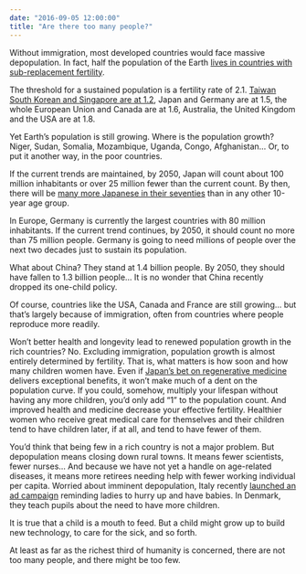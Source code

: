 ```yaml
---
date: "2016-09-05 12:00:00"
title: "Are there too many people?"
---
```




Without immigration, most developed countries would face massive depopulation. In fact, half the population of the Earth [lives in countries with sub-replacement fertility](https://en.wikipedia.org/wiki/Sub-replacement_fertility).

The threshold for a sustained population is a fertility rate of 2.1. [Taiwan South Korean and Singapore are at 1.2](https://en.wikipedia.org/wiki/List_of_sovereign_states_and_dependent_territories_by_fertility_rate), Japan and Germany are at 1.5, the whole European Union and Canada are at 1.6, Australia, the United Kingdom and the USA are at 1.8.

Yet Earth&rsquo;s population is still growing. Where is the population growth? Niger, Sudan, Somalia, Mozambique, Uganda, Congo, Afghanistan&hellip; Or, to put it another way, in the poor countries.

If the current trends are maintained, by 2050, Japan will count about 100 million inhabitants or over 25 million fewer than the current count. By then, there will be [many more Japanese in their seventies](https://populationpyramid.net/japan/2050/) than in any other 10-year age group.

In Europe, Germany is currently the largest countries with 80 million inhabitants. If the current trend continues, by 2050, it should count no more than 75 million people. Germany is going to need millions of people over the next two decades just to sustain its population.

What about China? They stand at 1.4 billion people. By 2050, they should have fallen to 1.3 billion people&hellip; It is no wonder that China recently dropped its one-child policy.

Of course, countries like the USA, Canada and France are still growing&hellip; but that&rsquo;s largely because of immigration, often from countries where people reproduce more readily.

Won&rsquo;t better health and longevity lead to renewed population growth in the rich countries? No. Excluding immigration, population growth is almost entirely determined by fertility. That is, what matters is how soon and how many children women have. Even if [Japan&rsquo;s bet on regenerative medicine](http://marginalrevolution.com/marginalrevolution/2015/09/japan-liberalizes-regenerative-medicine.html) delivers exceptional benefits, it won&rsquo;t make much of a dent on the population curve. If you could, somehow, multiply your lifespan without having any more children, you&rsquo;d only add &ldquo;1&rdquo; to the population count. And improved health and medicine decrease your effective fertility. Healthier women who receive great medical care for themselves and their children tend to have children later, if at all, and tend to have fewer of them.

You&rsquo;d think that being few in a rich country is not a major problem. But depopulation means closing down rural towns. It means fewer scientists, fewer nurses&hellip; And because we have not yet a handle on age-related diseases, it means more retirees needing help with fewer working individual per capita. Worried about imminent depopulation, Italy recently [launched an ad campaign](https://www.washingtonpost.com/news/worldviews/wp/2016/09/05/a-government-campaign-urged-italians-to-have-more-babies-immediately-it-didnt-go-well/) reminding ladies to hurry up and have babies. In Denmark, they teach pupils about the need to have more children.

It is true that a child is a mouth to feed. But a child might grow up to build new technology, to care for the sick, and so forth.

At least as far as the richest third of humanity is concerned, there are not too many people, and there might be too few.

